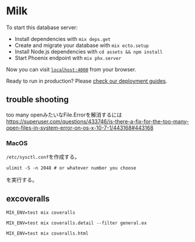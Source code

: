 # Milk

To start this database server:

  * Install dependencies with `mix deps.get`
  * Create and migrate your database with `mix ecto.setup`
  * Install Node.js dependencies with `cd assets && npm install`
  * Start Phoenix endpoint with `mix phx.server`

Now you can visit [`localhost:4000`](http://localhost:4000) from your browser.

Ready to run in production? Please [check our deployment guides](https://hexdocs.pm/phoenix/deployment.html).

## trouble shooting

too many openみたいなFile.Errorを解消するには
https://superuser.com/questions/433746/is-there-a-fix-for-the-too-many-open-files-in-system-error-on-os-x-10-7-1/443168#443168

### MacOS

`/etc/sysctl.conf`を作成する。

```
ulimit -S -n 2048 # or whatever number you choose
```
を実行する。

## excoveralls
```
MIX_ENV=test mix coveralls

MIX_ENV=test mix coveralls.detail --filter general.ex

MIX_ENV=test mix coveralls.html
```
